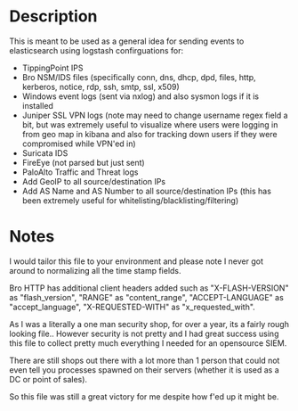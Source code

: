Description
===========
This is meant to be used as a general idea for sending events to elasticsearch using logstash confirguations for:
* TippingPoint IPS
* Bro NSM/IDS files (specifically conn, dns, dhcp, dpd, files, http, kerberos, notice, rdp, ssh, smtp, ssl, x509)
* Windows event logs (sent via nxlog) and also sysmon logs if it is installed
* Juniper SSL VPN logs (note may need to change username regex field a bit, but was extremely useful to visualize where users were logging in from geo map in kibana and also for tracking down users if they were compromised while VPN'ed in)
* Suricata IDS
* FireEye (not parsed but just sent)
* PaloAlto Traffic and Threat logs
* Add GeoIP to all source/destination IPs
* Add AS Name and AS Number to all source/destination IPs (this has been extremely useful for whitelisting/blacklisting/filtering)

Notes
=====
I would tailor this file to your environment and please note I never got around to normalizing all the time stamp fields.

Bro HTTP has additional client headers added such as "X-FLASH-VERSION" as "flash_version", "RANGE" as "content_range", "ACCEPT-LANGUAGE" as "accept_language", "X-REQUESTED-WITH" as "x_requested_with".

As I was a literally a one man security shop, for over a year, its a fairly rough looking file.. However security is not pretty and I had great success using this file to collect pretty much everything I needed for an opensource SIEM.

There are still shops out there with a lot more than 1 person that could not even tell you processes spawned on their servers (whether it is used as a DC or point of sales).

So this file was still a great victory for me despite how f'ed up it might be.